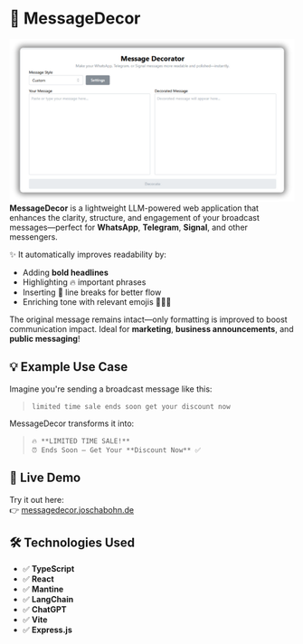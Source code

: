 # 🎨 MessageDecor
![Application Screenshot](image.png)
**MessageDecor** is a lightweight LLM-powered web application that enhances the clarity, structure, and engagement of your broadcast messages—perfect for **WhatsApp**, **Telegram**, **Signal**, and other messengers.

✨ It automatically improves readability by:
- Adding **bold headlines**
- Highlighting 🔥 important phrases
- Inserting 📏 line breaks for better flow
- Enriching tone with relevant emojis 🎯✅🚀

The original message remains intact—only formatting is improved to boost communication impact. Ideal for **marketing**, **business announcements**, and **public messaging**!

## 💡 Example Use Case

Imagine you're sending a broadcast message like this:

> ```
> limited time sale ends soon get your discount now
> ```

MessageDecor transforms it into:

> ```
> 🔥 **LIMITED TIME SALE!**  
> ⏰ Ends Soon — Get Your **Discount Now** ✅  
> ```

## 🚀 Live Demo

Try it out here:  
👉 [messagedecor.joschabohn.de](https://messagedecor.joschabohn.de)

## 🛠️ Technologies Used

- ✅ **TypeScript**
- ✅ **React**
- ✅ **Mantine**
- ✅ **LangChain**
- ✅ **ChatGPT**
- ✅ **Vite**
- ✅ **Express.js**
